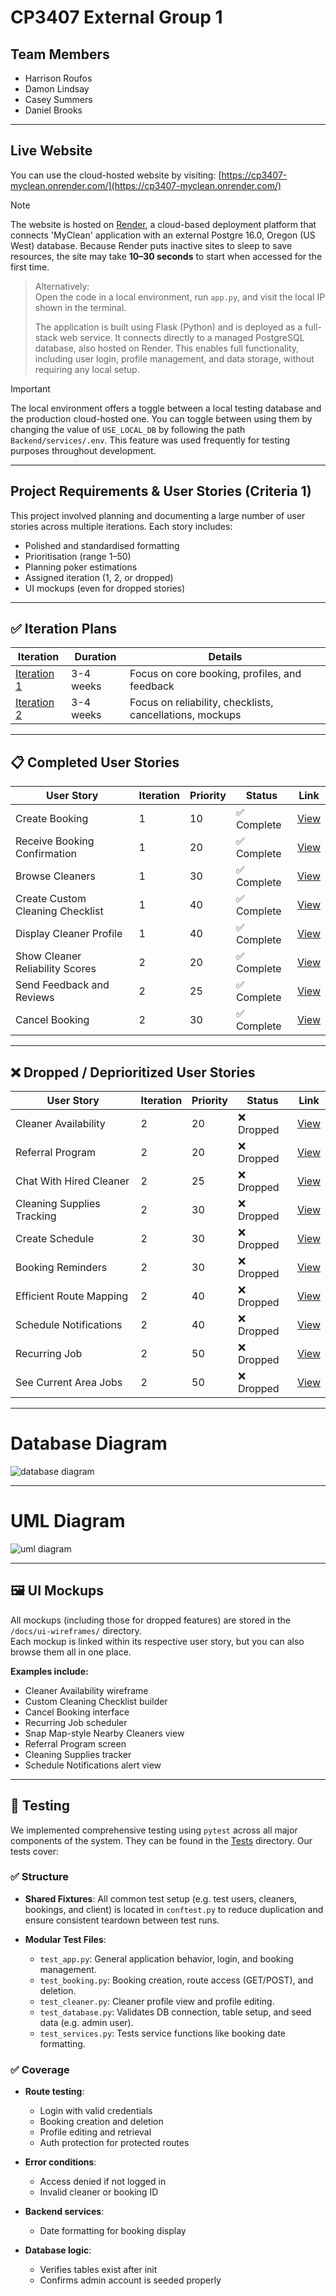 # CP3407 External Group 1

## Team Members

- Harrison Roufos
- Damon Lindsay
- Casey Summers
- Daniel Brooks

---

## Live Website
You can use the cloud-hosted website by visiting: [https://cp3407-myclean.onrender.com/](https://cp3407-myclean.onrender.com/)

> [!Note]  
> The website is hosted on [Render](https://render.com), a cloud-based deployment platform that connects 'MyClean' application with an external Postgre 16.0, Oregon (US West) database.
> Because Render puts inactive sites to sleep to save resources, the site may take **10–30 seconds** to start when accessed for the first time.

> Alternatively: <br>
> Open the code in a local environment, run `app.py`, and visit the local IP shown in the terminal.
>  
> The application is built using Flask (Python) and is deployed as a full-stack web service. It connects directly to a managed PostgreSQL database, also hosted on Render.
> This enables full functionality, including user login, profile management, and data storage, without requiring any local setup.

> [!Important]
> The local environment offers a toggle between a local testing database and the production cloud-hosted one. You can toggle between using them by changing the value of `USE_LOCAL_DB` by following the path `Backend/services/.env`. This feature was used frequently for testing purposes throughout development.

---

## Project Requirements & User Stories (Criteria 1)

This project involved planning and documenting a large number of user stories across multiple iterations. Each story
includes:

- Polished and standardised formatting
- Prioritisation (range 1–50)
- Planning poker estimations
- Assigned iteration (1, 2, or dropped)
- UI mockups (even for dropped stories)

---

## ✅ Iteration Plans

| Iteration                                       | Duration  | Details                                                  |
|-------------------------------------------------|-----------|----------------------------------------------------------|
| [Iteration 1](./iterations/iteration_1_plan.md) | 3-4 weeks | Focus on core booking, profiles, and feedback            |
| [Iteration 2](./iterations/iteration_2_plan.md) | 3-4 weeks | Focus on reliability, checklists, cancellations, mockups |

---

## 📋 Completed User Stories

| User Story                         | Iteration | Priority | Status     | Link                                                                     |
|-----------------------------------|-----------|----------|------------|--------------------------------------------------------------------------|
| Create Booking                    | 1         | 10       | ✅ Complete | [View](./user_stories/user_story_create_booking.md)                      |
| Receive Booking Confirmation      | 1         | 20       | ✅ Complete | [View](./user_stories/user_story_receive_booking_confirmation.md)        |
| Browse Cleaners                   | 1         | 30       | ✅ Complete | [View](./user_stories/user_story_browse_cleaners.md)                     |
| Create Custom Cleaning Checklist  | 1         | 40       | ✅ Complete | [View](./user_stories/user_story_create_custom_cleaning_checklist.md)    |
| Display Cleaner Profile           | 1         | 40       | ✅ Complete | [View](./user_stories/user_story_display_cleaner_profile.md)             |
| Show Cleaner Reliability Scores   | 2         | 20       | ✅ Complete | [View](./user_stories/user_story_show_cleaner_reliability_scores.md)     |
| Send Feedback and Reviews         | 2         | 25       | ✅ Complete | [View](./user_stories/user_story_send_feedback_and_reviews.md)           |
| Cancel Booking                    | 2         | 30       | ✅ Complete | [View](./user_stories/user_story_handle_cancel_booking.md)               |


---

## ❌ Dropped / Deprioritized User Stories

| User Story                    | Iteration | Priority | Status     | Link                                                                |
|------------------------------|-----------|----------|------------|---------------------------------------------------------------------|
| Cleaner Availability         | 2         | 20       | ❌ Dropped | [View](./user_stories/user_story_cleaner_availability.md)           |
| Referral Program             | 2         | 20       | ❌ Dropped | [View](./user_stories/user_story_referral_program_for_customers.md) |
| Chat With Hired Cleaner      | 2         | 25       | ❌ Dropped | [View](./user_stories/user_story_chat_with_hired_cleaner.md)        |
| Cleaning Supplies Tracking   | 2         | 30       | ❌ Dropped | [View](./user_stories/user_story_cleaning_supplies_tracking.md)     |
| Create Schedule              | 2         | 30       | ❌ Dropped | [View](./user_stories/user_story_create_schedule.md)                |
| Booking Reminders            | 2         | 30       | ❌ Dropped | [View](./user_stories/user_story_booking_reminders.md)              |
| Efficient Route Mapping      | 2         | 40       | ❌ Dropped | [View](./user_stories/user_story_efficient_route_mapping.md)        |
| Schedule Notifications       | 2         | 40       | ❌ Dropped | [View](./user_stories/user_story_schedule_notifications.md)         |
| Recurring Job                | 2         | 50       | ❌ Dropped | [View](./user_stories/user_story_recurring_job.md)                  |
| See Current Area Jobs        | 2         | 50       | ❌ Dropped | [View](./user_stories/user_story_see_current_area_cleaning_jobs.md) |

---

# Database Diagram

![database diagram](/database_files/myclean_database_diagram.png)

---

# UML Diagram

![uml diagram](/database_files/myclean_uml_diagram.png)

---

## 🖼️ UI Mockups

All mockups (including those for dropped features) are stored in the `/docs/ui-wireframes/` directory.  
Each mockup is linked within its respective user story, but you can also browse them all in one place.

**Examples include:**

- Cleaner Availability wireframe
- Custom Cleaning Checklist builder
- Cancel Booking interface
- Recurring Job scheduler
- Snap Map-style Nearby Cleaners view
- Referral Program screen
- Cleaning Supplies tracker
- Schedule Notifications alert view

---

## 🧪 Testing

We implemented comprehensive testing using `pytest` across all major components of the system. They can be found in the [Tests](/tests) directory. Our tests cover:

### ✅ Structure

- **Shared Fixtures**: All common test setup (e.g. test users, cleaners, bookings, and client) is located in
  `conftest.py` to reduce duplication and ensure consistent teardown between test runs.

- **Modular Test Files**:
    - `test_app.py`: General application behavior, login, and booking management.
    - `test_booking.py`: Booking creation, route access (GET/POST), and deletion.
    - `test_cleaner.py`: Cleaner profile view and profile editing.
    - `test_database.py`: Validates DB connection, table setup, and seed data (e.g. admin user).
    - `test_services.py`: Tests service functions like booking date formatting.

### ✅ Coverage

- **Route testing**:
    - Login with valid credentials
    - Booking creation and deletion
    - Profile editing and retrieval
    - Auth protection for protected routes

- **Error conditions**:
    - Access denied if not logged in
    - Invalid cleaner or booking ID

- **Backend services**:
    - Date formatting for booking display

- **Database logic**:
    - Verifies tables exist after init
    - Confirms admin account is seeded properly


